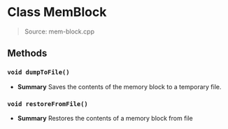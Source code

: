 # Class MemBlock
> Source: mem-block.cpp
## Methods
### ``void dumpToFile()``
* **Summary**
  Saves the contents of the memory block to a temporary file.
### ``void restoreFromFile()``
* **Summary**
  Restores the contents of a memory block from file
